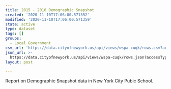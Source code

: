 ```yaml
---
title: 2015 - 2016 Demographic Snapshot
created: '2020-11-10T17:06:00.571352'
modified: '2020-11-10T17:06:00.571359'
state: active
type: dataset
tags: []
groups:
  - Local Government
csv_url: 'https://data.cityofnewyork.us/api/views/wspa-cuqk/rows.csv?accessType=DOWNLOAD'
json_url: >-
  https://data.cityofnewyork.us/api/views/wspa-cuqk/rows.json?accessType=DOWNLOAD
layout: post

---
```

Report on Demographic Snapshot data in New York City Pubic School.
